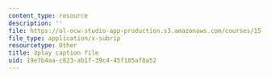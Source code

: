 ```yaml
---
content_type: resource
description: ''
file: https://ol-ocw-studio-app-production.s3.amazonaws.com/courses/15-071-the-analytics-edge-spring-2017/19e7b4aac823ab1f39c445f185af8a52_eUZHMoJ1EJE.srt
file_type: application/x-subrip
resourcetype: Other
title: 3play caption file
uid: 19e7b4aa-c823-ab1f-39c4-45f185af8a52
---
```


